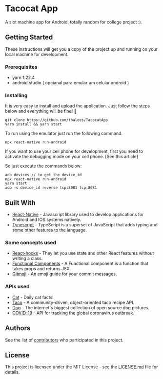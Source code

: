 # Tacocat App

A slot machine app for Android, totally random for college project :).

## Getting Started

These instructions will get you a copy of the project up and running on your local machine for development.

### Prerequisites

- yarn 1.22.4
- android studio ( opcianal para emular um celular android )

### Installing

It is very easy to install and upload the application. Just follow the steps below and everything will be fine! :tada:

```
git clone https://github.com/thalees/TacocatApp
yarn install && yarn start
```

To run using the emulator just run the following command:
```
npx react-native run-android
```

If you want to use your cell phone for development, first you need to activate the debugging mode on your cell phone. [See this article]

So just execute the commands below:
```
adb devices // to get the device_id
npx react-native run-android
yarn start
adb -s device_id reverse tcp:8081 tcp:8081
```

## Built With

* [React-Native](https://reactnative.dev/) - Javascript library used to develop applications for Android and IOS systems natively.
* [Typescript](https://www.typescriptlang.org/) - TypeScript is a superset of JavaScript that adds typing and some other features to the language.

### Some concepts used

* [React-hooks](https://reactjs.org/docs/hooks-intro.html) - They let you use state and other React features without writing a class.
* [Functional Components](https://medium.com/@Zwenza/functional-vs-class-components-in-react-231e3fbd7108) - A Functional component is a function that takes props and returns JSX.
* [Gitmoji](https://gitmoji.carloscuesta.me/) - An emoji guide for your commit messages.

### APIs used

* [Cat](https://github.com/alexwohlbruck/cat-facts) - Daily cat facts!
* [Taco](https://github.com/sinker/tacofancy) - A community-driven, object-oriented taco recipe API.
* [Dog](https://dog.ceo/dog-api/) - The internet's biggest collection of open source dog pictures.
* [COVID-19](https://github.com/ExpDev07/coronavirus-tracker-api) - API for tracking the global coronavirus outbreak.

## Authors

See the list of [contributors](https://github.com/your/project/contributors) who participated in this project.

## License

This project is licensed under the MIT License - see the [LICENSE.md](LICENSE.md) file for details.
